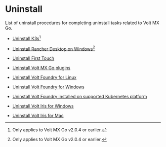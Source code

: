 # Uninstall

List of uninstall procedures for completing uninstall tasks related to Volt MX Go. 

- [Uninstall K3s](k3suninstall.md)[^1]

- [Uninstall Rancher Desktop on Windows](rancheruninstall.md)[^1]

- [Uninstall First Touch](uninstallfirsttouch.md)

- [Uninstall Volt MX Go plugins](uninstallplugin.md)

- [Uninstall Volt Foundry for Linux](https://opensource.hcltechsw.com/volt-mx-docs/95/docs/documentation/Foundry/voltmx_foundry_linux_install_guide/Content/Uninstalling_VoltMX_Foundry.html)

- [Uninstall Volt Foundry for Windows](https://opensource.hcltechsw.com/volt-mx-docs/95/docs/documentation/Foundry/voltmx_foundry_windows_install_guide/Content/Uninstalling_VoltMX_Foundry.html)

- [Uninstall Volt Foundry installed on supported Kubernetes platform](https://opensource.hcltechsw.com/volt-mx-docs/95/docs/documentation/Foundry/voltmxfoundry_containers_helm/Content/Installing_Containers_With_Helm.html#uninstalling-foundry)

- [Uninstall Volt Iris for Windows](https://opensource.hcltechsw.com/volt-mx-docs/95/docs/documentation/Iris/iris_starter_install_win/Content/Uninstalling%20VoltMX%20Iris.html)

- [Uninstall Volt Iris for Mac](https://opensource.hcltechsw.com/volt-mx-docs/95/docs/documentation/Iris/iris_starter_install_mac/Content/Uninstalling%20VoltMX%20Iris.html)


[^1]: Only applies to Volt MX Go v2.0.4 or earlier. 
